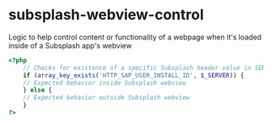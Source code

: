 # subsplash-webview-control
Logic to help control content or functionality of a webpage when it's loaded inside of a Subsplash app's webview

```php
<?php
    // Checks for existence of a specific Subsplash header value in SERVER global array
    if (array_key_exists('HTTP_SAP_USER_INSTALL_ID', $_SERVER)) {
    // Expected behavior inside Subsplash webview
    } else {
    // Expected behavior outside Subsplash webview
    }
?>
```
